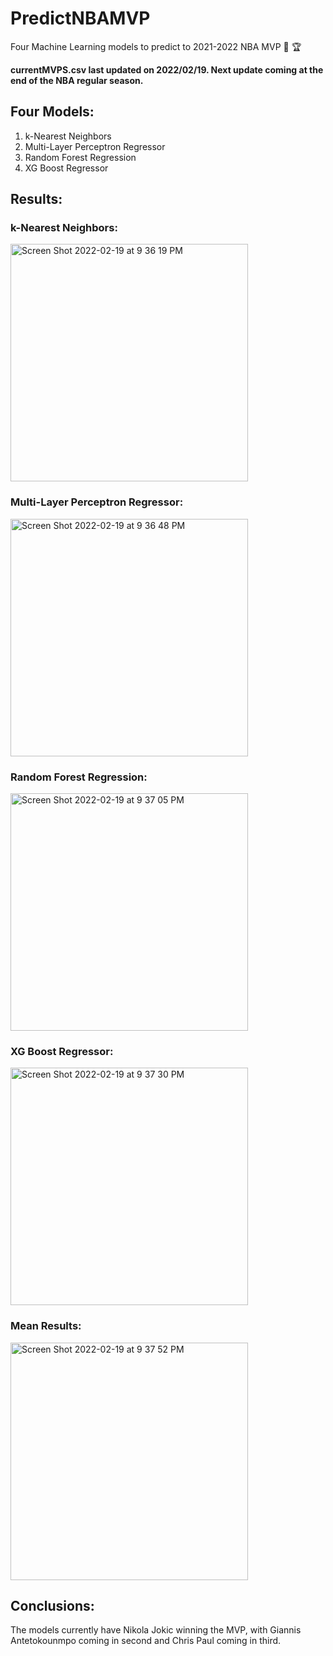# PredictNBAMVP
Four Machine Learning models to predict to 2021-2022 NBA MVP 🏀 🏆

**currentMVPS.csv last updated on 2022/02/19. Next update coming at the end of the NBA regular season.**

## Four Models: ##
1. k-Nearest Neighbors
2. Multi-Layer Perceptron Regressor
3. Random Forest Regression
4. XG Boost Regressor

## Results: ##
### k-Nearest Neighbors: ###
<img width="380" alt="Screen Shot 2022-02-19 at 9 36 19 PM" src="https://user-images.githubusercontent.com/64564445/154826159-743377aa-e7bd-46a3-810c-9e0bee007d8f.png">

### Multi-Layer Perceptron Regressor: ###
<img width="380" alt="Screen Shot 2022-02-19 at 9 36 48 PM" src="https://user-images.githubusercontent.com/64564445/154826175-b005cde3-368e-4586-8fef-cfbf1c89edf4.png">

### Random Forest Regression: ###
<img width="380" alt="Screen Shot 2022-02-19 at 9 37 05 PM" src="https://user-images.githubusercontent.com/64564445/154826182-e3fb13d4-511a-4cb2-8e3f-32ad242337fe.png">

### XG Boost Regressor: ###
<img width="380" alt="Screen Shot 2022-02-19 at 9 37 30 PM" src="https://user-images.githubusercontent.com/64564445/154826185-6df767e9-8073-4df4-816a-8bf2ceaf4bda.png">

### Mean Results: ###
<img width="380" alt="Screen Shot 2022-02-19 at 9 37 52 PM" src="https://user-images.githubusercontent.com/64564445/154826195-325fc279-aab1-48eb-8689-f347bb61e1ec.png">

## Conclusions: ##
The models currently have Nikola Jokic winning the MVP, with Giannis Antetokounmpo coming in second and Chris Paul coming in third.
